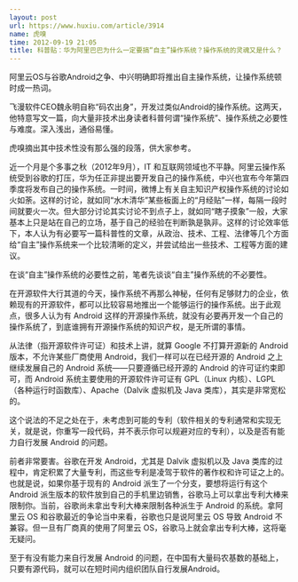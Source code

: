 ```yaml
---
layout: post
url: https://www.huxiu.com/article/3914
name: 虎嗅
time: 2012-09-19 21:05
title: 科普贴：华为阿里巴巴为什么一定要搞“自主”操作系统？操作系统的灵魂又是什么？
---
```

阿里云OS与谷歌Android之争、中兴明确即将推出自主操作系统，让操作系统顿时成一热词。

飞漫软件CEO魏永明自称“码农出身”，开发过类似Android的操作系统。这两天，他特意写文一篇，向大量非技术出身读者科普何谓“操作系统”、操作系统之必要性与难度。深入浅出，通俗易懂。

虎嗅摘出其中技术性没有那么强的段落，供大家参考。

近一个月是个多事之秋（2012年9月），IT 和互联网领域也不平静。阿里云操作系统受到谷歌的打压，华为任正非提出要开发自己的操作系统，中兴也宣布今年第四季度将发布自己的操作系统。一时间，微博上有关自主知识产权操作系统的讨论如火如荼。这样的讨论，就如同“水木清华”某些板面上的“月经贴”一样，每隔一段时间就要火一次。但大部分讨论其实讨论不到点子上，就如同“瞎子摸象”一般，大家基本上只是站在自己的立场，基于自己的经验在判断孰是孰非。这样的讨论效率低下，本人认为有必要写一篇科普性的文章，从政治、技术、工程、法律等几个方面给“自主”操作系统来一个比较清晰的定义，并尝试给出一些技术、工程等方面的建议。

在谈“自主”操作系统的必要性之前，笔者先谈谈“自主”操作系统的不必要性。

在开源软件大行其道的今天，操作系统不再那么神秘，任何有足够财力的企业，依赖现有的开源软件，都可以比较容易地推出一个能够运行的操作系统。出于此观点，很多人认为有 Android 这样的开源操作系统，就没有必要再开发一个自己的操作系统了，到底谁拥有开源操作系统的知识产权，是无所谓的事情。

从法律（指开源软件许可证）和技术上讲，就算 Google 不打算开源新的 Android 版本，不允许某些厂商使用 Android，我们一样可以在已经开源的 Android 之上继续发展自己的 Android 系统——只要遵循已经开源的 Android 的许可证约束即可，而 Android 系统主要使用的开源软件许可证有 GPL（Linux 内核）、LGPL（各种运行时函数库）、Apache（Dalvik 虚拟机及 Java 类库），其实是非常宽松的。

这个说法的不足之处在于，未考虑到可能的专利（软件相关的专利通常和实现无关，就是说，你重写一段代码，并不表示你可以规避对应的专利），以及是否有能力自行发展 Android 的问题。

前者非常要害。谷歌在开发 Android，尤其是 Dalvik 虚拟机以及 Java 类库的过程中，肯定积累了大量专利，而这些专利是凌驾于软件的著作权和许可证之上的。也就是说，如果你基于现有的 Android 派生了一个分支，要想将运行有这个 Android 派生版本的软件放到自己的手机里边销售，谷歌马上可以拿出专利大棒来限制你。当前，谷歌尚未拿出专利大棒来限制各种派生于 Android 的系统。拿阿里云 OS 和谷歌最近的争论当中来看，谷歌也只是说阿里云 OS 导致 Android 不兼容。但一旦有厂商真的使用了阿里云 OS，谷歌马上就会拿出专利大棒，这将毫无疑问。

至于有没有能力来自行发展 Android 的问题，在中国有大量码农基数的基础上，只要有源代码，就可以在短时间内组织团队自行发展Android。

